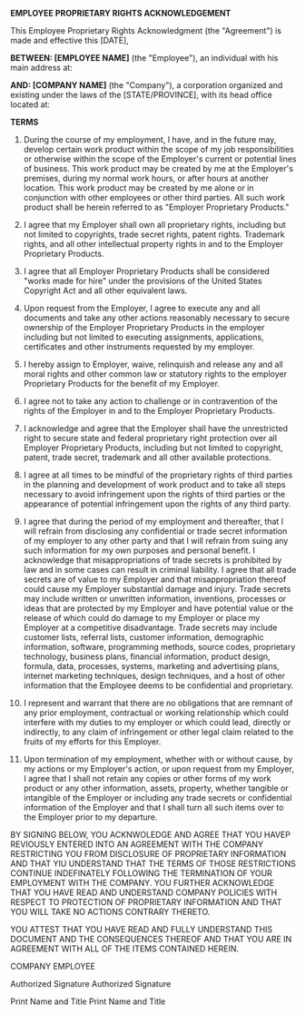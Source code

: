 **EMPLOYEE PROPRIETARY RIGHTS ACKNOWLEDGEMENT**

This Employee Proprietary Rights Acknowledgment (the \"Agreement\") is
made and effective this \[DATE\],

**BETWEEN: \[EMPLOYEE NAME\]** (the \"Employee\"), an individual with
his main address at:

**AND: \[COMPANY NAME\]** (the \"Company\"), a corporation organized and
existing under the laws of the \[STATE/PROVINCE\], with its head office
located at:

**TERMS**

1.  During the course of my employment, I have, and in the future may,
    develop certain work product within the scope of my job
    responsibilities or otherwise within the scope of the Employer's
    current or potential lines of business. This work product may be
    created by me at the Employer's premises, during my normal work
    hours, or after hours at another location. This work product may be
    created by me alone or in conjunction with other employees or other
    third parties. All such work product shall be herein referred to as
    "Employer Proprietary Products."

2.  I agree that my Employer shall own all proprietary rights, including
    but not limited to copyrights, trade secret rights, patent rights.
    Trademark rights, and all other intellectual property rights in and
    to the Employer Proprietary Products.

3.  I agree that all Employer Proprietary Products shall be considered
    "works made for hire" under the provisions of the United States
    Copyright Act and all other equivalent laws.

4.  Upon request from the Employer, I agree to execute any and all
    documents and take any other actions reasonably necessary to secure
    ownership of the Employer Proprietary Products in the employer
    including but not limited to executing assignments, applications,
    certificates and other instruments requested by my employer.

5.  I hereby assign to Employer, waive, relinquish and release any and
    all moral rights and other common law or statutory rights to the
    employer Proprietary Products for the benefit of my Employer.

6.  I agree not to take any action to challenge or in contravention of
    the rights of the Employer in and to the Employer Proprietary
    Products.

7.  I acknowledge and agree that the Employer shall have the
    unrestricted right to secure state and federal proprietary right
    protection over all Employer Proprietary Products, including but not
    limited to copyright, patent, trade secret, trademark and all other
    available protections.

8.  I agree at all times to be mindful of the proprietary rights of
    third parties in the planning and development of work product and to
    take all steps necessary to avoid infringement upon the rights of
    third parties or the appearance of potential infringement upon the
    rights of any third party.

9.  I agree that during the period of my employment and thereafter, that
    I will refrain from disclosing any confidential or trade secret
    information of my employer to any other party and that I will
    refrain from suing any such information for my own purposes and
    personal benefit. I acknowledge that misappropriations of trade
    secrets is prohibited by law and in some cases can result in
    criminal liability. I agree that all trade secrets are of value to
    my Employer and that misappropriation thereof could cause my
    Employer substantial damage and injury. Trade secrets may include
    written or unwritten information, inventions, processes or ideas
    that are protected by my Employer and have potential value or the
    release of which could do damage to my Employer or place my Employer
    at a competitive disadvantage. Trade secrets may include customer
    lists, referral lists, customer information, demographic
    information, software, programming methods, source codes,
    proprietary technology, business plans, financial information,
    product design, formula, data, processes, systems, marketing and
    advertising plans, internet marketing techniques, design techniques,
    and a host of other information that the Employee deems to be
    confidential and proprietary.

10. I represent and warrant that there are no obligations that are
    remnant of any prior employment, contractual or working relationship
    which could interfere with my duties to my employer or which could
    lead, directly or indirectly, to any claim of infringement or other
    legal claim related to the fruits of my efforts for this Employer.

11. Upon termination of my employment, whether with or without cause, by
    my actions or my Employer's action, or upon request from my
    Employer, I agree that I shall not retain any copies or other forms
    of my work product or any other information, assets, property,
    whether tangible or intangible of the Employer or including any
    trade secrets or confidential information of the Employer and that I
    shall turn all such items over to the Employer prior to my
    departure.

BY SIGNING BELOW, YOU ACKNWOLEDGE AND AGREE THAT YOU HAVEP REVIOUSLY
ENTERED INTO AN AGREEMENT WITH THE COMPANY RESTRICTING YOU FROM
DISCLOSURE OF PROPRIETARY INFORMATION AND THAT YIU UNDERSTAND THAT THE
TERMS OF THOSE RESTRICTIONS CONTINUE INDEFINATELY FOLLOWING THE
TERMINATION OF YOUR EMPLOYMENT WITH THE COMPANY. YOU FURTHER ACKNOWLEDGE
THAT YOU HAVE READ AND UNDERSTAND COMPANY POLICIES WITH RESPECT TO
PROTECTION OF PROPRIETARY INFORMATION AND THAT YOU WILL TAKE NO ACTIONS
CONTRARY THERETO.

YOU ATTEST THAT YOU HAVE READ AND FULLY UNDERSTAND THIS DOCUMENT AND THE
CONSEQUENCES THEREOF AND THAT YOU ARE IN AGREEMENT WITH ALL OF THE ITEMS
CONTAINED HEREIN.

COMPANY EMPLOYEE

Authorized Signature Authorized Signature

Print Name and Title Print Name and Title
